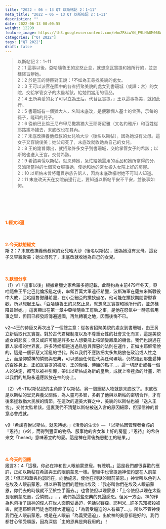 ```yaml
---
title: "2022 – 06 – 13 QT 以斯帖記 2：1~11"
meta_title: "2022 – 06 – 13 QT 以斯帖記 2：1~11"
description: ""
date: 2022-06-13 00:00:55
weight: 12299
feature_image: https://lh3.googleusercontent.com/ehoZRkiwYN_F9LNA8M068AYxt73EavCZno-PD1cJRuf5BbSkQVUWr3gNEbt5kSs28Pb_Elg17kSrtf9ybWvojWoMV6I4tPM3vGRGDq6GkKkPdL2Gut4QAIw4-uykKUAtNiKgQKntvsU=w800
categories: ["QT 2022"]
tags: ["QT 2022"]
draft: false
---
```


<blockquote>以斯帖記 2：1~11<br />
2：1 這事以後，亞哈隨魯王的忿怒止息，就想念瓦實提和她所行的，並怎樣降旨辦她。<br />
2：2 於是王的侍臣對王說：「不如為王尋找美貌的處女。<br />
2：3 王可以派官在國中的各省招聚美貌的處女到書珊城（或譯：宮）的女院，交給掌管女子的太監希該，給她們當用的香品。<br />
2：4 王所喜愛的女子可以立為王后，代替瓦實提。」王以這事為美，就如此行。<br />
2：5 書珊城有一個猶大人，名叫末底改，是便雅憫人基士的曾孫，示每的孫子，睚珥的兒子。<br />
2：6 從前巴比倫王尼布甲尼撒將猶大王耶哥尼雅（又名約雅斤）和百姓從耶路撒冷擄去，末底改也在其內。<br />
2：7 末底改撫養他叔叔的女兒哈大沙（後名以斯帖），因為她沒有父母。這女子又容貌俊美；她父母死了，末底改就收她為自己的女兒。<br />
2：8 王的諭旨傳出，就招聚許多女子到書珊城，交給掌管女子的希該；以斯帖也送入王宮，交付希該。<br />
2：9 希該喜悅以斯帖，就恩待她，急忙給她需用的香品和她所當得的分，又派所當得的七個宮女服事她，使她和她的宮女搬入女院上好的房屋。<br />
2：10 以斯帖未曾將籍貫宗族告訴人，因為末底改囑咐她不可叫人知道。<br />
2：11 末底改天天在女院前邊行走，要知道以斯帖平安不平安，並後事如何。</blockquote><br />
&nbsp;<br />
<br />
&nbsp;<br />
<br />
<span style="color: #ff6600;"><strong>1.經文3遍</strong></span><br />
<br />
&nbsp;<br />
<br />
<span style="color: #ff6600;"><strong>2.今天默想經文</strong></span><br />
斯 2：7 末底改撫養他叔叔的女兒哈大沙（後名以斯帖），因為她沒有父母。這女子又容貌俊美；她父母死了，末底改就收她為自己的女兒。<br />
<br />
&nbsp;<br />
<br />
<strong><span style="color: #ff6600;">3.默想分享<br />
</span></strong>（1）v1「這事以後」根據希臘史家希羅多德記載，此時約為主前479年冬天。亞哈隨魯王平定巴比倫叛亂之後，率領百萬大軍遠征希臘，波斯海軍在薩拉米斯戰役中大敗，亞哈隨魯撤離希臘，在小亞細亞的撒狄過冬。他可能在撒狄期間鬱鬱寡歡，所以想起王后。「亞哈隨魯王的忿怒止息，就想念瓦實提和她所行的，並怎樣降旨辦她。」這裏顯出在第一章中亞哈隨魯王罷后之事，是他在怒氣中一時意氣用事之舉，但因已經發詔傳遍通國，再無轉寰之地，因而後悔不已。<br />
<br />
v2~4王的侍臣又再次出了一個餿主意：從各省招聚美貌的處女到書珊城，由王另立新后取代瓦實提。對於古代君權制度以及不尊重女性的社會文化而言，這是美貌處女的悲哀；但又或許可能是許多女人想要飛上枝頭變鳳凰的機會。我們也說過在罪人掌權的世界裏，許多時候都是透過私慾與罪惡的法則在運作，正如主耶穌常說的，這是一個邪惡又淫亂的世代。所以我們不應該把太多焦點放在政治或人性之上，而是仰望神的憐憫與恩典，可以透過任何世代與任何環境，仍然臨到那些愛神的百姓身上，正如瓦實提的被廢、王的後悔、侍臣的點子…，這一切歷史或每一個人的決定，都可以被神引導，帶出以斯帖成為新的皇后，成就上帝拯救的計畫，所以我們的焦點永遠應該放在神的身上。<br />
<br />
（2）v5~11以斯帖記的主角除了以斯帖，另一個重點人物就是末底改了。末底改是以斯帖的堂兄與養父關係，為人靈巧多智，多虧了他與以斯帖的密切合作，才有後來拯救猶大民族的情節。在這次的選美大賽之中，美貌的以斯帖也被「送入王宮」，交付太監希該。這裏我們不清楚以斯帖被送入宮的原因細節，但深信神的旨意必會成就。<br />
<br />
v9「希該喜悅以斯帖，就恩待她。」《活潑的生命》— 「以斯帖因管理者希該的『恩待』（v9），而得到豐富的物品、服事她的宮女和上好的房屋；『恩待』的希伯來文「hesed」意味著立約的愛。這是神在背後施恩動工的結果。」<br />
<br />
&nbsp;<br />
<br />
<strong><span style="color: #ff6600;">4.今天的回應<br />
</span></strong>箴言3：4「這樣，你必在神和世人眼前蒙恩寵，有聰明。」這是我們都很喜歡的應許，正如以斯帖在希該與王的眼前蒙恩一樣。聖經中也曾提過神使約瑟在人前蒙恩：「但耶和華與約瑟同在，向他施恩，使他在司獄的眼前蒙恩。」神曾叫以色列人在埃及人眼前蒙恩，得以帶著他們的禮物出埃及：「我必叫你們在埃及人眼前蒙恩，你們去的時候就不至於空手而去。」也曾使但以理蒙恩：「上帝使但以理在太監長眼前蒙恩惠，受憐憫。」…，我們為這些恩典的見證感恩。但另一方面，神的作為也包括了讓神的僕人在世人面前受逼迫，包括以賽亞、耶利米…許多先知被殺被害，就連耶穌與門徒也同樣大遭逼迫：「為義受逼迫的人有福了…」。所以不管神使我們在人眼前蒙恩，或是在人眼前「為義受逼迫」，出於神的美意都是好的，我們都甘心領受順服，因為深信「主的恩典是夠我用的」！<br />
<br />
&nbsp;<br />
<br />
&nbsp;<br />
<br />
<strong><span style="color: #ff6600;"> </span></strong><br />
<br />
&nbsp;<br />
<div id="gtx-trans" style="position: absolute; left: -55px; top: 1377.34px;"><br />
<div class="gtx-trans-icon"></div><br />
</div>
        
